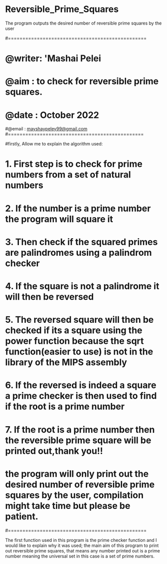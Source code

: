 # Reversible_Prime_Squares
The program outputs the desired number of reversible prime squares by the user


#================================================
# @writer: 'Mashai Pelei
# @aim   : to check for reversible prime squares.
# @date  : October 2022
#@email  : mayshaypeley99@gmail.com
#===============================================



#firstly, Allow me to explain the algorithm used:

# 1. First step  is to check for prime numbers from a set of natural numbers
# 2. If the number is a prime number the program will square it 
# 3. Then check if the squared primes are palindromes using a palindrom checker
# 4. If the square is not a palindrome it will then be reversed
# 5. The reversed square will then be checked if its a square using the power function because the sqrt function(easier to use) is not in the library of the MIPS assembly
# 6. If the reversed is indeed a square a prime checker is then used to find if the root is a prime number
# 7. If the root is a prime number then the reversible prime square will be printed out,thank you!!
# the program will only print out the desired number of reversible prime squares by the user, compilation might take time but please be patient.
#================================================

The first function used in this program is the prime checker function and I would like to explain why it was used;
the main aim of this program to print out reversible prime squares, that means any number printed out is a prime number meaning the universal set in this case is a set of prime numbers.  
